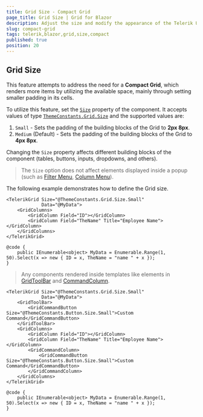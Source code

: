 ```yaml
---
title: Grid Size - Compact Grid
page_title: Grid Size | Grid for Blazor
description: Adjust the size and modify the appearance of the Telerik UI for Blazor Grid.
slug: compact-grid
tags: telerik,blazor,grid,size,compact
published: true
position: 20
---
```


## Grid Size

This feature attempts to address the need for a **Compact Grid**, which renders more items by utilizing the available space, mainly through setting smaller padding in its cells.

To utilize this feature, set the [`Size`](#grid-size) property of the component. It accepts values of type [`ThemeConstants.Grid.Size`](https://docs.telerik.com/blazor-ui/api/Telerik.Blazor.ThemeConstants.Grid.Size) and the supported values are: 

1. `Small` - Sets the padding of the building blocks of the Grid to **2px 8px**.
1. `Medium` (Default) - Sets the padding of the building blocks of the Grid to **4px 8px**.

Changing the `Size` property affects different building blocks of the component (tables, buttons, inputs, dropdowns, and others). 

> The `Size` option does not affect elements displayed inside a popup (such as [Filter Menu](https://docs.telerik.com/blazor-ui/components/grid/filter/filter-menu), [Column Menu](https://docs.telerik.com/blazor-ui/components/grid/columns/menu)). 


The following example demonstrates how to define the Grid size.

```CSHTML
<TelerikGrid Size="@ThemeConstants.Grid.Size.Small"
             Data="@MyData">
	<GridColumns>
		<GridColumn Field="ID"></GridColumn>
		<GridColumn Field="TheName" Title="Employee Name"></GridColumn>
	</GridColumns>
</TelerikGrid>

@code {
	public IEnumerable<object> MyData = Enumerable.Range(1, 50).Select(x => new { ID = x, TheName = "name " + x });
}
```


>Аny components rendered inside templates like elements in [GridToolBar](https://docs.telerik.com/blazor-ui/components/grid/toolbar) and [CommandColumn](https://docs.telerik.com/blazor-ui/components/grid/columns/command).

```CSHTML
<TelerikGrid Size="@ThemeConstants.Grid.Size.Small"
             Data="@MyData">
    <GridToolBar>
        <GridCommandButton Size="@ThemeConstants.Button.Size.Small">Custom Command</GridCommandButton>
    </GridToolBar>
	<GridColumns>
		<GridColumn Field="ID"></GridColumn>
		<GridColumn Field="TheName" Title="Employee Name"></GridColumn>
        <GridCommandColumn>
            <GridCommandButton Size="@ThemeConstants.Button.Size.Small">Custom Command</GridCommandButton>
        </GridCommandColumn>
	</GridColumns>
</TelerikGrid>

@code {
	public IEnumerable<object> MyData = Enumerable.Range(1, 50).Select(x => new { ID = x, TheName = "name " + x });
}
```